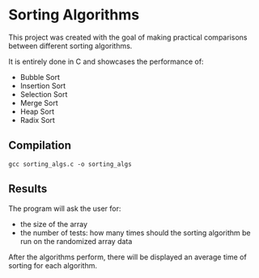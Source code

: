# Sorting Algorithms

This project was created with the goal of making practical comparisons between different sorting algorithms.

It is entirely done in C and showcases the performance of:

- Bubble Sort
- Insertion Sort
- Selection Sort
- Merge Sort
- Heap Sort
- Radix Sort

## Compilation

```
gcc sorting_algs.c -o sorting_algs
```

## Results

The program will ask the user for:

- the size of the array
- the number of tests: how many times should the sorting algorithm be run on the randomized array data

After the algorithms perform, there will be displayed an average time of sorting for each algorithm.

